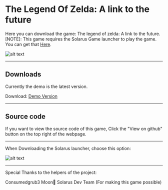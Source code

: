 # The Legend Of Zelda: A link to the future
Here you can download the game: The legend of zelda: A link to the future. [NOTE]: This game requires the Solarus Game launcher to play the game. You can get that <a href="https://solarus-games.org/en/solarus/download">Here</a>.

![alt text](https://raw.githubusercontent.com/Consumedgrub3/The-Legend-Of-Zelda-a-link-to-the-future/Files-For-repository/Logo_webpage.png)

---------------------------------------

<h2>Downloads</h2>

Currently the demo is the latest version.

Download: <a href="https://github.com/Consumedgrub3/The-Legend-Of-Zelda-a-link-to-the-future/releases/download/0.2.6/TLOZ.ALTTF.Ver.0.2.6.zip">Demo Version</a>

---------------------------------------

<h2>Source code</h2>

If you want to view the source code of this game, Click the
"View on github" button on the top right of the webpage.

---------------------------------------
When Downloading the Solarus launcher, choose this option:

![alt text](https://raw.githubusercontent.com/Consumedgrub3/The-Legend-Of-Zelda-a-link-to-the-future/Files-For-repository/unknown.png)

----------------------------------------
Special Thanks to the helpers of the project:

Consumedgrub3
Moon🌙
Solarus Dev Team (For making this game possible)
